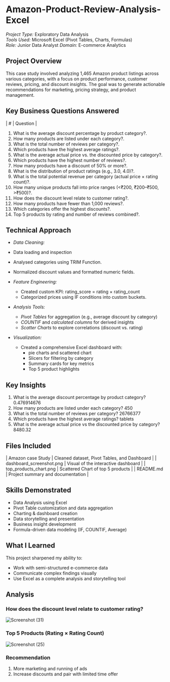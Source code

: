 # Amazon-Product-Review-Analysis-Excel
*Project Type:* Exploratory Data Analysis  
*Tools Used:* Microsoft Excel (Pivot Tables, Charts, Formulas)  
*Role:* Junior Data Analyst
*Domain:* E-commerce Analytics

##  Project Overview

This case study involved analyzing 1,465 Amazon product listings across various categories, with a focus on product performance, customer reviews, pricing, and discount insights. The goal was to generate actionable recommendations for marketing, pricing strategy, and product management.

## Key Business Questions Answered

| # | Question |
1. What is the average discount percentage by product category?.
2. How many products are listed under each category?.
3. What is the total number of reviews per category?.
4.  Which products have the highest average ratings?.
5. What is the average actual price vs. the discounted price by category?.
6. Which products have the highest number of reviews?.
7. How many products have a discount of 50% or more?.
8. What is the distribution of product ratings (e.g., 3.0, 4.0)?.
9. What is the total potential revenue per category (actual price × rating count)?.
10. How many unique products fall into price ranges (<₹200, ₹200–₹500, >₹500)?.
11. How does the discount level relate to customer rating?.
12. How many products have fewer than 1,000 reviews?.
13.  Which categories offer the highest discounts?.
14. Top 5 products by rating and number of reviews combined?.


##  Technical Approach

- *Data Cleaning:*
- Data loading and inspection
- Analysed categories using TRIM Function.
- Normalized discount values and formatted numeric fields.

- *Feature Engineering:*
  - Created custom KPI: rating_score = rating × rating_count
  - Categorized prices using IF conditions into custom buckets.

- *Analysis Tools:*
  - *Pivot Tables* for aggregation (e.g., average discount by category)
  - *COUNTIF* and *calculated columns* for derived insights
  - *Scatter Charts* to explore correlations (discount vs. rating)

- *Visualization:*
  - Created a comprehensive Excel dashboard with:
    - pie charts and scattered chart
    - Slicers for filtering by category
    - Summary cards for key metrics
    - Top 5 product highlights


## Key Insights

1. What is the average discount percentage by product category? 0.476914676
2. How many products are listed under each category? 450
3. What is the total number of reviews per category? 26766377
4. Which products have the highest average ratings? tablets 
5. What is the average actual price vs the discounted price by category? 8480.32

## Files Included


| Amazon case Study | Cleaned dataset, Pivot Tables, and Dashboard |
| dashboard_screenshot.png | Visual of the interactive dashboard |
| top_products_chart.png | Scattered Chart of top 5 products |
| README.md | Project summary and documentation |


##  Skills Demonstrated

- Data Analysis using Excel
- Pivot Table customization and data aggregation
- Charting & dashboard creation
- Data storytelling and presentation
- Business insight development
- Formula-driven data modeling (IF, COUNTIF, Average)

##  What I Learned

This project sharpened my ability to:
- Work with semi-structured e-commerce data
- Communicate complex findings visually
- Use Excel as a complete analysis and storytelling tool


##  Analysis

###  How does the discount level relate to customer rating?
![Screenshot (31)](https://github.com/user-attachments/assets/f9393153-312c-4d90-a894-42a78080cfaa)


###  Top 5 Products (Rating × Rating Count)  

![Screenshot (25)](https://github.com/user-attachments/assets/30de545a-c67e-4326-b253-fffbf2e5e12a)

### Recommendation
1. More marketing and running of ads
2. Increase discounts and pair with limited time offer
